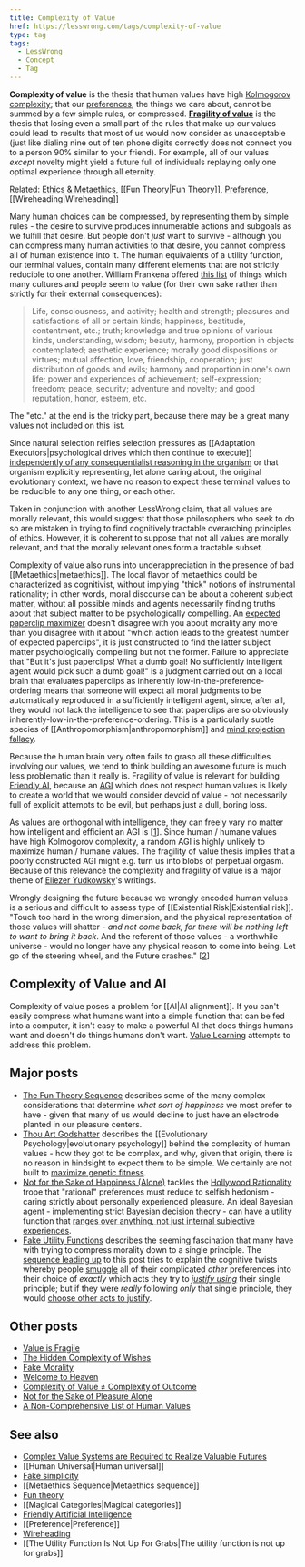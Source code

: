 ```yaml
---
title: Complexity of Value
href: https://lesswrong.com/tags/complexity-of-value
type: tag
tags:
  - LessWrong
  - Concept
  - Tag
---
```


**Complexity of value** is the thesis that human values have high [Kolmogorov complexity](https://wiki.lesswrong.com/wiki/Kolmogorov_complexity); that our [preferences](https://wiki.lesswrong.com/wiki/preferences), the things we care about, cannot be summed by a few simple rules, or compressed. **[Fragility of value](https://www.lesswrong.com/lw/y3/value_is_fragile/)** is the thesis that losing even a small part of the rules that make up our values could lead to results that most of us would now consider as unacceptable (just like dialing nine out of ten phone digits correctly does not connect you to a person 90% similar to your friend). For example, all of our values _except_ novelty might yield a future full of individuals replaying only one optimal experience through all eternity.

Related: [Ethics & Metaethics](https://www.lesswrong.com/tag/metaethics), [[Fun Theory|Fun Theory]], [Preference](https://www.lesswrong.com/tag/preference), [[Wireheading|Wireheading]]

Many human choices can be compressed, by representing them by simple rules - the desire to survive produces innumerable actions and subgoals as we fulfill that desire. But people don't _just_ want to survive - although you can compress many human activities to that desire, you cannot compress all of human existence into it. The human equivalents of a utility function, our terminal values, contain many different elements that are not strictly reducible to one another. William Frankena offered [this list](http://plato.stanford.edu/entries/value-intrinsic-extrinsic/#WhaHasIntVal) of things which many cultures and people seem to value (for their own sake rather than strictly for their external consequences):

> Life, consciousness, and activity; health and strength; pleasures and satisfactions of all or certain kinds; happiness, beatitude, contentment, etc.; truth; knowledge and true opinions of various kinds, understanding, wisdom; beauty, harmony, proportion in objects contemplated; aesthetic experience; morally good dispositions or virtues; mutual affection, love, friendship, cooperation; just distribution of goods and evils; harmony and proportion in one's own life; power and experiences of achievement; self-expression; freedom; peace, security; adventure and novelty; and good reputation, honor, esteem, etc.

The "etc." at the end is the tricky part, because there may be a great many values not included on this list.

Since natural selection reifies selection pressures as [[Adaptation Executors|psychological drives which then continue to execute]] [independently of any consequentialist reasoning in the organism](https://www.lesswrong.com/lw/yi/the_evolutionarycognitive_boundary/) or that organism explicitly representing, let alone caring about, the original evolutionary context, we have no reason to expect these terminal values to be reducible to any one thing, or each other.

Taken in conjunction with another LessWrong claim, that all values are morally relevant, this would suggest that those philosophers who seek to do so are mistaken in trying to find cognitively tractable overarching principles of ethics. However, it is coherent to suppose that not all values are morally relevant, and that the morally relevant ones form a tractable subset.

Complexity of value also runs into underappreciation in the presence of bad [[Metaethics|metaethics]]. The local flavor of metaethics could be characterized as cognitivist, without implying "thick" notions of instrumental rationality; in other words, moral discourse can be about a coherent subject matter, without all possible minds and agents necessarily finding truths about that subject matter to be psychologically compelling. An [expected paperclip maximizer](https://www.lesswrong.com/tag/paperclip-maximizer) doesn't disagree with you about morality any more than you disagree with it about "which action leads to the greatest number of expected paperclips", it is just constructed to find the latter subject matter psychologically compelling but not the former. Failure to appreciate that "But it's just paperclips! What a dumb goal! No sufficiently intelligent agent would pick such a dumb goal!" is a judgment carried out on a local brain that evaluates paperclips as inherently low-in-the-preference-ordering means that someone will expect all moral judgments to be automatically reproduced in a sufficiently intelligent agent, since, after all, they would not lack the intelligence to see that paperclips are so obviously inherently-low-in-the-preference-ordering. This is a particularly subtle species of [[Anthropomorphism|anthropomorphism]] and [mind projection fallacy](https://www.lesswrong.com/tag/mind-projection-fallacy).

Because the human brain very often fails to grasp all these difficulties involving our values, we tend to think building an awesome future is much less problematic than it really is. Fragility of value is relevant for building [Friendly AI](https://wiki.lesswrong.com/wiki/Friendly_AI), because an [AGI](https://wiki.lesswrong.com/wiki/AGI) which does not respect human values is likely to create a world that we would consider devoid of value - not necessarily full of explicit attempts to be evil, but perhaps just a dull, boring loss.

As values are orthogonal with intelligence, they can freely vary no matter how intelligent and efficient an AGI is \[[1](http://www.nickbostrom.com/superintelligentwill.pdf)\]. Since human / humane values have high Kolmogorov complexity, a random AGI is highly unlikely to maximize human / humane values. The fragility of value thesis implies that a poorly constructed AGI might e.g. turn us into blobs of perpetual orgasm. Because of this relevance the complexity and fragility of value is a major theme of [Eliezer Yudkowsky](https://www.lesswrong.com/tag/eliezer-yudkowsky)'s writings.

Wrongly designing the future because we wrongly encoded human values is a serious and difficult to assess type of [[Existential Risk|Existential risk]]. "Touch too hard in the wrong dimension, and the physical representation of those values will shatter - _and not come back, for there will be nothing left to want to bring it back_. And the referent of those values - a worthwhile universe - would no longer have any physical reason to come into being. Let go of the steering wheel, and the Future crashes." \[[2](https://www.lesswrong.com/lw/y3/value_is_fragile/)\]

## Complexity of Value and AI

Complexity of value poses a problem for [[AI|AI alignment]]. If you can't easily compress what humans want into a simple function that can be fed into a computer, it isn't easy to make a powerful AI that does things humans want and doesn't do things humans don't want. [Value Learning](https://www.lesswrong.com/tag/value-learning) attempts to address this problem.

## Major posts

*   [The Fun Theory Sequence](https://www.lesswrong.com/lw/xy/the_fun_theory_sequence/) describes some of the many complex considerations that determine _what sort of happiness_ we most prefer to have - given that many of us would decline to just have an electrode planted in our pleasure centers.
*   [Thou Art Godshatter](https://www.lesswrong.com/lw/l3/thou_art_godshatter/) describes the [[Evolutionary Psychology|evolutionary psychology]] behind the complexity of human values - how they got to be complex, and why, given that origin, there is no reason in hindsight to expect them to be simple. We certainly are not built to [maximize genetic fitness](https://wiki.lesswrong.com/wiki/adaptation_executers).
*   [Not for the Sake of Happiness (Alone)](https://www.lesswrong.com/lw/lb/not_for_the_sake_of_happiness_alone/) tackles the [Hollywood Rationality](https://www.lesswrong.com/tag/hollywood-rationality) trope that "rational" preferences must reduce to selfish hedonism - caring strictly about personally experienced pleasure. An ideal Bayesian agent - implementing strict Bayesian decision theory - can have a utility function that [ranges over anything, not just internal subjective experiences](https://www.lesswrong.com/lw/l4/terminal_values_and_instrumental_values/).
*   [Fake Utility Functions](https://www.lesswrong.com/lw/lq/fake_utility_functions/) describes the seeming fascination that many have with trying to compress morality down to a single principle. The [sequence leading up](https://www.lesswrong.com/lw/lp/fake_fake_utility_functions/) to this post tries to explain the cognitive twists whereby people [smuggle](https://www.lesswrong.com/lw/ld/the_hidden_complexity_of_wishes/) all of their complicated _other_ preferences into their choice of _exactly_ which acts they try to _[justify using](https://www.lesswrong.com/lw/kq/fake_justification/)_ their single principle; but if they were _really_ following _only_ that single principle, they would [choose other acts to justify](https://www.lesswrong.com/lw/kz/fake_optimization_criteria/).

## Other posts

*   [Value is Fragile](https://www.lesswrong.com/lw/y3/value_is_fragile/)
*   [The Hidden Complexity of Wishes](https://www.lesswrong.com/lw/ld/the_hidden_complexity_of_wishes/)
*   [Fake Morality](https://www.lesswrong.com/lw/ky/fake_morality/)
*   [Welcome to Heaven](https://www.lesswrong.com/lw/1o9/welcome_to_heaven/)
*   [Complexity of Value ≠ Complexity of Outcome](https://www.lesswrong.com/lw/1oj/complexity_of_value_complexity_of_outcome/)
*   [Not for the Sake of Pleasure Alone](https://www.lesswrong.com/lw/65w/not_for_the_sake_of_pleasure_alone/)
*   [A Non-Comprehensive List of Human Values](https://casparoesterheld.com/2017/02/10/a-non-comprehensive-list-of-human-values/)

## See also

*   [Complex Value Systems are Required to Realize Valuable Futures](http://intelligence.org/files/ComplexValues.pdf)
*   [[Human Universal|Human universal]]
*   [Fake simplicity](https://www.lesswrong.com/tag/fake-simplicity)
*   [[Metaethics Sequence|Metaethics sequence]]
*   [Fun theory](https://www.lesswrong.com/tag/fun-theory)
*   [[Magical Categories|Magical categories]]
*   [Friendly Artificial Intelligence](https://www.lesswrong.com/tag/friendly-artificial-intelligence)
*   [[Preference|Preference]]
*   [Wireheading](https://www.lesswrong.com/tag/wireheading)
*   [[The Utility Function Is Not Up For Grabs|The utility function is not up for grabs]]